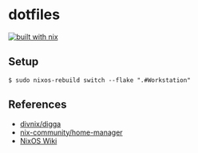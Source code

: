 # dotfiles

[![built with nix](https://builtwithnix.org/badge.svg)](https://builtwithnix.org)

## Setup

```shell
$ sudo nixos-rebuild switch --flake ".#Workstation"
```

## References

- [divnix/digga](https://github.com/divnix/digga)
- [nix-community/home-manager](https://github.com/nix-community/home-manager)
- [NixOS Wiki](https://nixos.wiki/)
